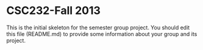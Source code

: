 CSC232-Fall 2013
================

This is the initial skeleton for the semester group project. You
should edit this file (README.md) to provide some information about
your group and its project.
